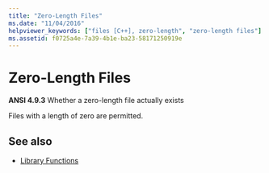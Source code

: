 ```yaml
---
title: "Zero-Length Files"
ms.date: "11/04/2016"
helpviewer_keywords: ["files [C++], zero-length", "zero-length files"]
ms.assetid: f0725a4e-7a39-4b1e-ba23-58171250919e
---
```

# Zero-Length Files

**ANSI 4.9.3** Whether a zero-length file actually exists

Files with a length of zero are permitted.

## See also

- [Library Functions](../c-language/library-functions.md)
